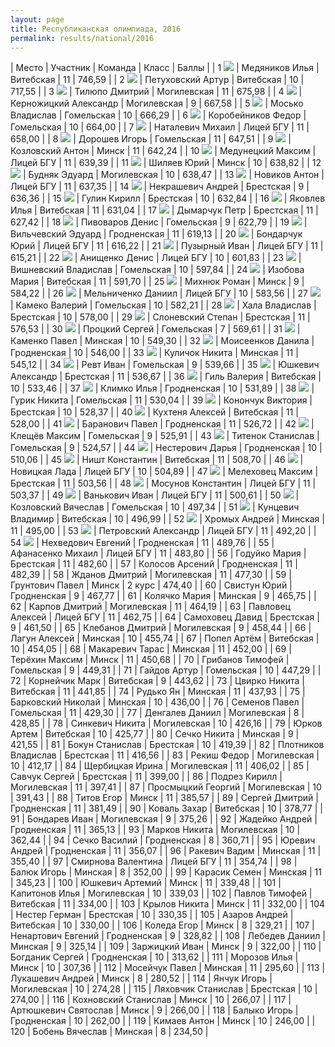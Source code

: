 ```yaml
---
layout: page
title: Республиканская олимпиада, 2016
permalink: results/national/2016
---
```


|  Место | Участник                           | Команда     | Класс  | Баллы  |
|  1 <img src='{{ "/assets/gold.png" | relative_url }}' class='medal' />    | Медяников Илья | Витебская   | 11     | 746,59 |
|  2 <img src='{{ "/assets/gold.png" | relative_url }}' class='medal' />    | Петуховский Артур | Витебская   | 10     | 717,55 |
|  3 <img src='{{ "/assets/gold.png" | relative_url }}' class='medal' />    | Тилюпо Дмитрий | Могилевская | 11     | 675,98 |
|  4 <img src='{{ "/assets/gold.png" | relative_url }}' class='medal' />    | Керножицкий Александр | Могилевская | 9      | 667,58 |
|  5 <img src='{{ "/assets/gold.png" | relative_url }}' class='medal' />    | Мосько Владислав | Гомельская  | 10     | 666,29 |
|  6 <img src='{{ "/assets/gold.png" | relative_url }}' class='medal' />    | Коробейников Федор | Гомельская  | 10     | 664,00 |
|  7 <img src='{{ "/assets/gold.png" | relative_url }}' class='medal' />    | Наталевич Михаил | Лицей БГУ   | 11     | 658,00 |
|  8 <img src='{{ "/assets/gold.png" | relative_url }}' class='medal' />    | Дорошев Игорь | Гомельская  | 11     | 647,51 |
|  9 <img src='{{ "/assets/gold.png" | relative_url }}' class='medal' />    | Козловский Антон | Минск       | 11     | 642,24 |
|  10 <img src='{{ "/assets/gold.png" | relative_url }}' class='medal' />   | Медунецкий Максим | Лицей БГУ   | 11     | 639,39 |
|  11 <img src='{{ "/assets/gold.png" | relative_url }}' class='medal' />   | Шиляев Юрий | Минск       | 10     | 638,82 |
|  12 <img src='{{ "/assets/silver.png" | relative_url }}' class='medal' />   | Будняк Эдуард | Могилевская | 10     | 638,47 |
|  13 <img src='{{ "/assets/silver.png" | relative_url }}' class='medal' />   | Новиков Антон | Лицей БГУ   | 11     | 637,35 |
|  14 <img src='{{ "/assets/silver.png" | relative_url }}' class='medal' />   | Некрашевич Андрей | Брестская   | 9      | 636,36 |
|  15 <img src='{{ "/assets/silver.png" | relative_url }}' class='medal' />   | Гулин Кирилл | Брестская   | 10     | 632,84 |
|  16 <img src='{{ "/assets/silver.png" | relative_url }}' class='medal' />   | Яковлев Илья | Витебская   | 11     | 631,04 |
|  17 <img src='{{ "/assets/silver.png" | relative_url }}' class='medal' />   | Дымарчук Петр | Брестская   | 11     | 627,42 |
|  18 <img src='{{ "/assets/silver.png" | relative_url }}' class='medal' />   | Пивоваров Денис | Гомельская  | 9      | 622,79 |
|  19 <img src='{{ "/assets/silver.png" | relative_url }}' class='medal' />   | Вильчевский Эдуард | Гродненская | 11     | 619,13 |
|  20 <img src='{{ "/assets/silver.png" | relative_url }}' class='medal' />   | Бондарчук Юрий | Лицей БГУ   | 11     | 616,22 |
|  21 <img src='{{ "/assets/silver.png" | relative_url }}' class='medal' />   | Пузырный Иван | Лицей БГУ   | 11     | 615,21 |
|  22 <img src='{{ "/assets/silver.png" | relative_url }}' class='medal' />   | Анищенко Денис | Лицей БГУ   | 10     | 601,83 |
|  23 <img src='{{ "/assets/silver.png" | relative_url }}' class='medal' />   | Вишневский Владислав | Гомельская  | 10     | 597,84 |
|  24 <img src='{{ "/assets/silver.png" | relative_url }}' class='medal' />   | Изобова Мария | Витебская   | 11     | 591,70 |
|  25 <img src='{{ "/assets/silver.png" | relative_url }}' class='medal' />   | Михнюк Роман | Минск       | 9      | 584,22 |
|  26 <img src='{{ "/assets/silver.png" | relative_url }}' class='medal' />   | Мельниченко Даниил | Лицей БГУ   | 10     | 583,56 |
|  27 <img src='{{ "/assets/silver.png" | relative_url }}' class='medal' />   | Камеко Валерий | Гомельская  | 10     | 582,21 |
|  28 <img src='{{ "/assets/bronze.png" | relative_url }}' class='medal' />   | Хала Владислав | Брестская   | 10     | 578,00 |
|  29 <img src='{{ "/assets/bronze.png" | relative_url }}' class='medal' />   | Слоневский Степан | Брестская   | 11     | 576,53 |
|  30 <img src='{{ "/assets/bronze.png" | relative_url }}' class='medal' />   | Процкий Сергей | Гомельская  | 7      | 569,61 |
|  31 <img src='{{ "/assets/bronze.png" | relative_url }}' class='medal' />   | Каменко Павел | Минская     | 10     | 549,30 |
|  32 <img src='{{ "/assets/bronze.png" | relative_url }}' class='medal' />   | Моисеенков Данила | Гродненская | 10     | 546,00 |
|  33 <img src='{{ "/assets/bronze.png" | relative_url }}' class='medal' />   | Куличок Никита | Минская     | 11     | 545,12 |
|  34 <img src='{{ "/assets/bronze.png" | relative_url }}' class='medal' />   | Ревт Иван | Гомельская  | 9      | 539,66 |
|  35 <img src='{{ "/assets/bronze.png" | relative_url }}' class='medal' />   | Юшкевич Александр | Брестская   | 11     | 536,67 |
|  36 <img src='{{ "/assets/bronze.png" | relative_url }}' class='medal' />   | Гиль Валерия | Витебская   | 10     | 533,46 |
|  37 <img src='{{ "/assets/bronze.png" | relative_url }}' class='medal' />   | Климко Илья | Гродненская | 10     | 531,89 |
|  38 <img src='{{ "/assets/bronze.png" | relative_url }}' class='medal' />   | Гурик Никита | Гомельская  | 11     | 530,04 |
|  39 <img src='{{ "/assets/bronze.png" | relative_url }}' class='medal' />   | Конончук Виктория | Брестская   | 10     | 528,37 |
|  40 <img src='{{ "/assets/bronze.png" | relative_url }}' class='medal' />   | Кухтеня Алексей | Витебская   | 11     | 528,00 |
|  41 <img src='{{ "/assets/bronze.png" | relative_url }}' class='medal' />   | Баранович Павел | Гродненская | 11     | 526,72 |
|  42 <img src='{{ "/assets/bronze.png" | relative_url }}' class='medal' />   | Клещёв Максим | Гомельская  | 9      | 525,91 |
|  43 <img src='{{ "/assets/bronze.png" | relative_url }}' class='medal' />   | Титенок Станислав | Гомельская  | 9      | 524,57 |
|  44 <img src='{{ "/assets/bronze.png" | relative_url }}' class='medal' />   | Нестерович Дарья | Гродненская | 10     | 510,06 |
|  45 <img src='{{ "/assets/bronze.png" | relative_url }}' class='medal' />   | Ништ Константин | Витебская   | 11     | 508,70 |
|  46 <img src='{{ "/assets/bronze.png" | relative_url }}' class='medal' />   | Новицкая Лада | Лицей БГУ   | 10     | 504,89 |
|  47 <img src='{{ "/assets/bronze.png" | relative_url }}' class='medal' />   | Мелеховец Максим | Брестская   | 11     | 503,56 |
|  48 <img src='{{ "/assets/bronze.png" | relative_url }}' class='medal' />   | Мосунов Константин | Лицей БГУ   | 11     | 503,37 |
|  49 <img src='{{ "/assets/bronze.png" | relative_url }}' class='medal' />   | Ванькович Иван | Лицей БГУ   | 11     | 500,61 |
|  50 <img src='{{ "/assets/bronze.png" | relative_url }}' class='medal' />   | Козловский Вячеслав | Гомельская  | 10     | 497,34 |
|  51 <img src='{{ "/assets/bronze.png" | relative_url }}' class='medal' />   | Кунцевич Владимир | Витебская   | 10     | 496,99 |
|  52 <img src='{{ "/assets/bronze.png" | relative_url }}' class='medal' />   | Хромых Андрей | Минская     | 11     | 495,00 |
|  53 <img src='{{ "/assets/bronze.png" | relative_url }}' class='medal' />   | Петровский Александр | Лицей БГУ   | 11     | 492,20 |
|  54 <img src='{{ "/assets/bronze.png" | relative_url }}' class='medal' />   | Нехведович Евгений | Гродненская | 11     | 489,76 |
|  55    | Афанасенко Михаил | Лицей БГУ   | 11     | 483,80 |
|  56    | Годуйко Мария | Брестская   | 11     | 482,60 |
|  57    | Колосов Арсений | Гродненская | 11     | 482,39 |
|  58    | Жданов Дмитрий | Могилевская | 11     | 477,30 |
|  59    | Грунтович Павел | Минск       | 2 курс | 474,40 |
|  60    | Свистун Юрий | Гродненская | 9      | 467,77 |
|  61    | Колячко Мария | Минская     | 9      | 465,75 |
|  62    | Карпов Дмитрий | Могилевская | 11     | 464,19 |
|  63    | Павловец Алексей | Лицей БГУ   | 11     | 462,75 |
|  64    | Самоховец Давид | Брестская   | 9      | 461,50 |
|  65    | Клебанов Дмитрий | Могилевская | 9      | 458,44 |
|  66    | Лагун Алексей | Минская     | 10     | 455,74 |
|  67    | Попел Артём | Витебская   | 10     | 454,05 |
|  68    | Макаревич Тарас | Минская     | 11     | 452,00 |
|  69    | Терёхин Максим | Минск       | 11     | 450,68 |
|  70    | Грибанов Тимофей | Гомельская  | 9      | 449,31 |
|  71    | Гайдов Артур | Гомельская  | 10     | 447,29 |
|  72    | Корнейчик Марк | Витебская   | 9      | 443,62 |
|  73    | Цвирко Никита | Витебская   | 11     | 441,85 |
|  74    | Рудько Ян | Минская     | 11     | 437,93 |
|  75    | Барковский Николай | Минская     | 10     | 436,00 |
|  76    | Семенов Павел | Гомельская  | 11     | 429,30 |
|  77    | Денгалев Даниил | Могилевская | 8      | 428,85 |
|  78    | Синкевич Никита | Могилевская | 10     | 426,16 |
|  79    | Юрков Артем | Витебская   | 10     | 425,77 |
|  80    | Сечко Никита | Минская     | 9      | 421,55 |
|  81    | Бокун Станислав | Брестская   | 10     | 419,39 |
|  82    | Плотников Владислав | Брестская   | 11     | 416,56 |
|  83    | Рекиш Федор | Могилевская | 10     | 412,17 |
|  84    | Щербицкая Ирина | Могилевская | 11     | 406,02 |
|  85    | Савчук Сергей | Брестская   | 11     | 399,00 |
|  86    | Подрез Кирилл | Могилевская | 11     | 397,41 |
|  87    | Просмыцкий Георгий | Могилевская | 10     | 391,43 |
|  88    | Титов Егор | Минск       | 11     | 385,57 |
|  89    | Сергей Дмитрий | Гродненская | 11     | 381,49 |
|  90    | Коваль Захар | Витебская   | 10     | 378,77 |
|  91    | Бондарев Иван | Могилевская | 9      | 375,26 |
|  92    | Жадейко Андрей | Гродненская | 11     | 365,13 |
|  93    | Марков Никита | Могилевская | 10     | 362,44 |
|  94    | Сечко Василий | Гродненская | 8      | 360,71 |
|  95    | Юревич Андрей | Гродненская | 11     | 356,07 |
|  96    | Ракевич Вадим | Минская     | 11     | 355,40 |
|  97    | Смирнова Валентина | Лицей БГУ   | 11     | 354,74 |
|  98    | Балюк Игорь | Минская     | 8      | 352,00 |
|  99    | Карасик Семен | Минская     | 11     | 345,23 |
|  100   | Юшкевич Артемий | Минск       | 11     | 339,48 |
|  101   | Капитонов Илья | Могилевская | 10     | 339,03 |
|  102   | Павлов Тимофей | Витебская   | 11     | 334,00 |
|  103   | Крылов Никита | Минск       | 11     | 332,00 |
|  104   | Нестер Герман | Брестская   | 10     | 330,35 |
|  105   | Азаров Андрей | Витебская   | 10     | 330,00 |
|  106   | Коледа Егор | Минск       | 8      | 329,21 |
|  107   | Ненартович Евгений | Гродненская | 9      | 328,82 |
|  108   | Лебедев Даниил | Минская     | 9      | 325,14 |
|  109   | Заржицкий Иван | Минск       | 9      | 322,00 |
|  110   | Богданик Сергей | Гродненская | 10     | 313,62 |
|  111   | Морозов Илья | Минск       | 10     | 307,36 |
|  112   | Мосейчук Павел | Минская     | 11     | 295,60 |
|  113   | Лукашевич Андрей | Минск       | 8      | 280,52 |
|  114   | Янчук Игорь | Могилевская | 10     | 274,28 |
|  115   | Ляховчик Станислав | Брестская   | 10     | 274,00 |
|  116   | Кохновский Станислав | Минск       | 10     | 266,07 |
|  117   | Артюшкевич Святослав | Минск       | 9      | 266,00 |
|  118   | Балыко Игорь | Гродненская | 10     | 262,00 |
|  119   | Кимаев Антон | Минск       | 10     | 246,00 |
|  120   | Бобень Вячеслав | Минская     | 8      | 234,50 |
